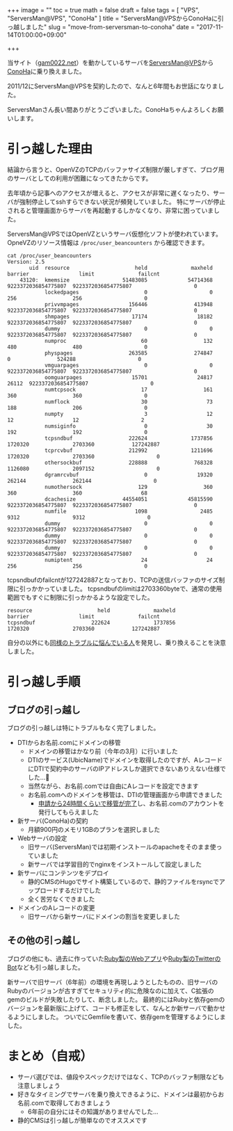 +++
image = ""
toc = true
math = false
draft = false
tags = [
"VPS",
"ServersMan@VPS",
"ConoHa"
]
title = "ServersMan@VPSからConoHaに引っ越しました"
slug = "move-from-serversman-to-conoha"
date = "2017-11-14T01:00:00+09:00"

+++

当サイト（[gam0022.net](https://gam0022.net/)）を動かしているサーバを[ServersMan@VPS](http://dream.jp/vps/)から[ConoHa](https://www.conoha.jp/)に乗り換えました。

2011/12にServersMan@VPSを契約したので、なんと6年間もお世話になりました。

ServersManさん長い間ありがとうございました。ConoHaちゃんよろしくお願いします。

# 引っ越した理由

結論から言うと、OpenVZのTCPのバッファサイズ制限が厳しすぎて、ブログ用のサーバとしての利用が困難になってきたからです。

去年頃から記事へのアクセスが増えると、アクセスが非常に遅くなったり、サーバが強制停止してsshすらできない状況が頻発していました。
特にサーバが停止されると管理画面からサーバを再起動するしかなくなり、非常に困っていました。

ServersMan@VPSではOpenVZというサーバ仮想化ソフトが使われています。
OpneVZのリソース情報は `/proc/user_beancounters` から確認できます。

<!--more-->

```
cat /proc/user_beancounters
Version: 2.5
       uid  resource                     held              maxheld              barrier                limit              failcnt
    43120:  kmemsize                 51483085             54714368  9223372036854775807  9223372036854775807                    0
            lockedpages                     0                    0                  256                  256                    0
            privvmpages                156446               413948  9223372036854775807  9223372036854775807                    0
            shmpages                    17174                18182  9223372036854775807  9223372036854775807                    0
            dummy                           0                    0  9223372036854775807  9223372036854775807                    0
            numproc                        60                  132                  480                  480                    0
            physpages                  263585               274847                    0               524288                    0
            vmguarpages                     0                    0  9223372036854775807  9223372036854775807                    0
            oomguarpages                15701                24817                26112  9223372036854775807                    0
            numtcpsock                     17                  161                  360                  360                    0
            numflock                       30                   73                  188                  206                    0
            numpty                          3                   12                   12                   12                    2
            numsiginfo                      0                   30                  192                  192                    0
            tcpsndbuf                  222624              1737856              1720320              2703360            127242887
            tcprcvbuf                  212992              1211696              1720320              2703360                    0
            othersockbuf               228888               768328              1126080              2097152                    0
            dgramrcvbuf                     0                19320               262144               262144                    0
            numothersock                  129                  360                  360                  360                   68
            dcachesize               44554051             45815590  9223372036854775807  9223372036854775807                    0
            numfile                      1098                 2485                 9312                 9312                    0
            dummy                           0                    0  9223372036854775807  9223372036854775807                    0
            dummy                           0                    0  9223372036854775807  9223372036854775807                    0
            dummy                           0                    0  9223372036854775807  9223372036854775807                    0
            numiptent                      24                   24                  256                  256                    0
```

tcpsndbufのfailcntが127242887となっており、TCPの送信バッファのサイズ制限に引っかかっていました。
tcpsndbufのlimitは2703360byteで、通常の使用範囲でもすぐに制限に引っかかるような設定でした。

```
resource                     held              maxheld              barrier                limit              failcnt
tcpsndbuf                  222624              1737856              1720320              2703360            127242887
```

自分の以外にも[同様のトラブルに悩んでいる人](http://causeless.hatenablog.jp/entry/2015/06/21/205731)を発見し、乗り換えることを決意しました。

# 引っ越し手順

## ブログの引っ越し

ブログの引っ越しは特にトラブルもなく完了しました。

- DTIからお名前.comにドメインの移管
  - ドメインの移管はかなり前（今年の3月）に行いました
  - DTIのサービス(UbicName)でドメインを取得したのですが、AレコードにDTIで契約中のサーバのIPアドレスしか選択できないありえない仕様でした…💢
  - 当然ながら、お名前.comでは自由にAレコードを設定できます
  - お名前.comへのドメインを移管は、DTIの管理画面から申請できました
    - [申請から24時間くらいで移管が完了](https://twitter.com/gam0022/status/837548594320179200)し、お名前.comのアカウントを発行してもらえました
- 新サーバ(ConoHa)の契約
  - 月額900円のメモリ1GBのプランを選択しました
- Webサーバの設定
  - 旧サーバ(ServersMan)では初期インストールのapacheをそのまま使っていました
  - 新サーバでは学習目的でnginxをインストールして設定しました
- 新サーバにコンテンツをデプロイ
  - 静的CMSのHugoでサイト構築しているので、静的ファイルをrsyncでアップロードするだけでした
  - 全く苦労なくできました
- ドメインのAレコードの変更
  - 旧サーバから新サーバにドメインの割当を変更しました

## その他の引っ越し

ブログの他にも、過去に作っていた[Ruby製のWebアプリ](https://gam0022.net/app/tmg/)や[Ruby製のTwitterのBot](https://twitter.com/daigoroubot)なども引っ越しました。

新サーバで旧サーバ（6年前）の環境を再現しようとしたものの、旧サーバのRubyのバージョンが古すぎてセキュリティ的に危険なのに加えて、C拡張のgemのビルドが失敗したりして、断念しました。
最終的にはRubyと依存gemのバージョンを最新版に上げて、コードも修正をして、なんとか新サーバで動かせるようにしました。
ついでにGemfileを書いて、依存gemを管理するようにしました。

# まとめ（自戒）

- サーバ選びでは、値段やスペックだけではなく、TCPのバッファ制限なども注意しましょう
- 好きなタイミングでサーバを乗り換えできるように、ドメインは最初からお名前.comで取得しておきましょう
  - 6年前の自分にはその知識がありませんでした...
- 静的CMSは引っ越しが簡単なのでオススメです
